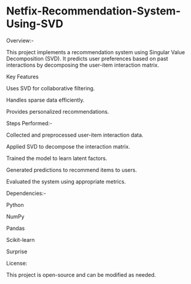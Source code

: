 # Netfix-Recommendation-System-Using-SVD

Overview:-

This project implements a recommendation system using Singular Value Decomposition (SVD). It predicts user preferences based on past interactions by decomposing the user-item interaction matrix.

Key Features

Uses SVD for collaborative filtering.

Handles sparse data efficiently.

Provides personalized recommendations.



Steps Performed:-

Collected and preprocessed user-item interaction data.

Applied SVD to decompose the interaction matrix.

Trained the model to learn latent factors.

Generated predictions to recommend items to users.

Evaluated the system using appropriate metrics.



Dependencies:-

Python

NumPy

Pandas

Scikit-learn

Surprise



License:

This project is open-source and can be modified as needed.

